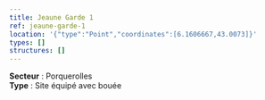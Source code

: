 ```yaml
---
title: Jeaune Garde 1
ref: jeaune-garde-1
location: '{"type":"Point","coordinates":[6.1606667,43.0073]}'
types: []
structures: []
---
```


**Secteur** : Porquerolles  
**Type** : Site équipé avec bouée  


